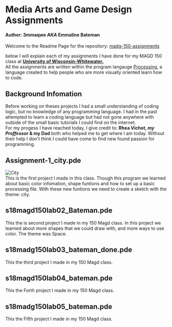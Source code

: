 # Media Arts and Game Design Assignments
#### Author: 3mmaqwe _AKA_ Emmaline Bateman  
Welcome to the Readme Page for the repository: [madg-150-assignments](https://github.com/3mmaqwe/madg-150-asssignments)

  below I will explain each of my assignments I have done for my MAGD 150 class at [**University of Wisconsin-Whitewater.**](http://www.uww.edu/)  
All the assignments are written within the program langauge [Processing](https://processing.org/), a language created to help people who are more visually oriented learn how to code.  

## Background Infomation  
 Before working on theses projects I had a small understanding of coding logic, but no knowledge of any programming language. I had in the past attempted to learn a coding language but had not gone anywhere with outside of the small basic tutorials I could find on the internet.   
 For my progess I have reached today, I give credit to: **Rhea Vichot, _my Proffessor_ & my Dad** both who helped me to get where I am today. Without their help I don't think I could have come to find new found passion for programming. 
 
 ## Assignment-1_city.pde
 ![City](https://i.imgur.com/BKlo0mS.png)  
 This is the first project I made in this class. Though this program we learned about basic color infomation, shape funtions and how to set up a basic processing file. With these new funtions we need to create a sketch with the theme: city. 
 
 ## s18magd150lab02_Bateman.pde
 This the is second project I made in my 150 Magd class. In this project we learned about more shapes that we could draw with, and more ways to use color. The theme was Space. 
 ## s18madg150lab03_bateman_done.pde
 This the third project I made in my 150 Magd class. 
 ## s18magd150lab04_bateman.pde
  This the Forth project I made in my 150 Magd class.
 ## s18madg150lab05_bateman.pde
  This the Fifth project I made in my 150 Magd class.

 

